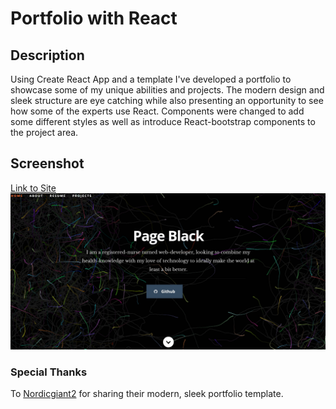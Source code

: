 # Portfolio with React

## Description
Using Create React App and a template I've developed a portfolio to showcase some of my unique abilities and projects. The modern design and sleek structure are eye catching while also presenting an opportunity to see how some of the experts use React. Components were changed to add some different styles as well as introduce React-bootstrap components to the project area.

## Screenshot
[Link to Site](https://noheropage.github.io/base-react-portfolio/)
![Home Screenshot](./public/images/portfolio_screenshot.jpg)

### Special Thanks
To [Nordicgiant2](https://github.com/nordicgiant2/react-nice-resume) for sharing their modern, sleek portfolio template.